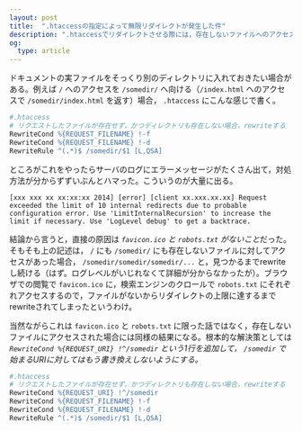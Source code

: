 ```yaml
---
layout: post
title:  ".htaccessの指定によって無限リダイレクトが発生した件"
description: ".htaccessでリダイレクトさせる際には，存在しないファイルへのアクセスを考慮する必要がある。"
og:
  type: article
---
```


ドキュメントの実ファイルをそっくり別のディレクトリに入れておきたい場合がある。例えば `/` へのアクセスを `/somedir/` へ向ける（`/index.html` へのアクセスで `/somedir/index.html` を返す）場合， `.htaccess` にこんな感じで書く。

```apache
#.htaccess
# リクエストしたファイルが存在せず，かつディレクトリも存在しない場合，rewriteする
RewriteCond %{REQUEST_FILENAME} !-f
RewriteCond %{REQUEST_FILENAME} !-d
RewriteRule ^(.*)$ /somedir/$1 [L,QSA]
```

ところがこれをやったらサーバのログにエラーメッセージがたくさん出て，対処方法が分からずずいぶんとハマった。こういうのが大量に出る。

```
[xxx xxx xx xx:xx:xx 2014] [error] [client xx.xxx.xx.xx] Request exceeded the limit of 10 internal redirects due to probable configuration error. Use 'LimitInternalRecursion' to increase the limit if necessary. Use 'LogLevel debug' to get a backtrace.
```

結論から言うと，直接の原因は <em>`favicon.ico` と `robots.txt` がないこと</em>だった。そもそも上の記述は， `/` にも `/somedir/` にも存在しないファイルに対してアクセスがあった場合， `/somedir/somedir/somedir/...` と，見つかるまでrewriteし続ける（はず。ログレベルがいじれなくて詳細が分からなかったが）。ブラウザでの閲覧で `favicon.ico` に，検索エンジンのクロールで `robots.txt` にそれぞれアクセスするので，ファイルがないからリダイレクトの上限に達するまでrewriteされてしまったというわけ。

当然ながらこれは `favicon.ico` と `robots.txt` に限った話ではなく，存在しないファイルにアクセスされた場合には同様の結果になる。根本的な解決策としては <em>`RewriteCond %{REQUEST_URI} !^/somedir` という1行を追加して， `/somedir` で始まるURIに対してはもう書き換えしないようにする。</em>

```apache
#.htaccess
# リクエストしたファイルが存在せず，かつディレクトリも存在しない場合，rewriteする
RewriteCond %{REQUEST_URI} !^/somedir
RewriteCond %{REQUEST_FILENAME} !-f
RewriteCond %{REQUEST_FILENAME} !-d
RewriteRule ^(.*)$ /somedir/$1 [L,QSA]
```


